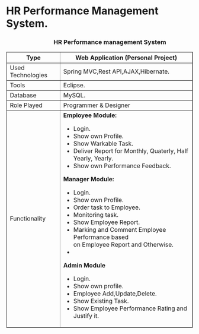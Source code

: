 # HR Performance Management System.
<h3>&nbsp;&nbsp;&nbsp;&nbsp;&nbsp;&nbsp;&nbsp;&nbsp;&nbsp;&nbsp;&nbsp;&nbsp;&nbsp;&nbsp;&nbsp;&nbsp;&nbsp;&nbsp;&nbsp;&nbsp;&nbsp;&nbsp;&nbsp;&nbsp;&nbsp;&nbsp;&nbsp;&nbsp;&nbsp;&nbsp;&nbsp;&nbsp; HR Performance management System</h3>
<table style="border-collapse: collapse; width:100%; min-width:100%;" border="1px">
<tbody>
<tr><th>Type</th><th>Web Application (Personal Project)</th></tr>
<tr>
<td>Used Technologies</td>
<td>Spring MVC,Rest API,AJAX,Hibernate.</td>
</tr>
<tr>
<td>Tools</td>
<td>Eclipse.</td>
</tr>
<tr>
<td>Database</td>
<td>MySQL.</td>
</tr>
<tr>
<td>Role Played</td>
<td>Programmer &amp; Designer</td>
</tr>
<tr>
<td>Functionality</td>
<td><b>Employee Module:</b>
<ul>
<li>Login.</li>
<li>Show own Profile.</li>
<li>Show Warkable Task.</li>
<li>Deliver Report for Monthly, Quaterly, Half Yearly, Yearly.</li>
<li>Show own Performance Feedback.</li>
</ul>
<b>Manager Module:</b>
<ul>
<li>Login.</li>
<li>Show own Profile.</li>
<li>Order task to Employee.</li>
<li>Monitoring task.</li>
<li>Show Employee Report.</li>
<li>Marking and Comment Employee Performance based<br /> on Employee Report and Otherwise.</li>
<li></li>
</ul>
<b>Admin Module</b>
<ul>
<li>Login.</li>
<li>Show own profile.</li>
<li>Employee Add,Update,Delete.</li>
<li>Show Existing Task.</li>
<li>Show Employee Performance Rating and Justify it.</li>
</ul>
</td>
</tr>
</tbody>
</table>
</hr>

